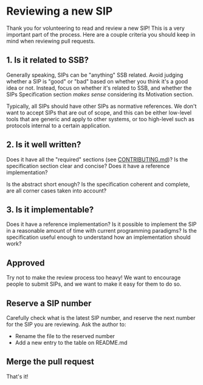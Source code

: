 # Reviewing a new SIP

Thank you for volunteering to read and review a new SIP! This is a very important part of the process. Here are a couple criteria you should keep in mind when reviewing pull requests.

## 1. Is it related to SSB?

Generally speaking, SIPs can be "anything" SSB related. Avoid judging whether a SIP is "good" or "bad" based on whether you think it's a good idea or not. Instead, focus on whether it's related to SSB, and whether the SIPs Specification section *makes sense* considering its Motivation section.

Typically, all SIPs should have other SIPs as normative references. We don't want to accept SIPs that are out of scope, and this can be either low-level tools that are generic and apply to other systems, or too high-level such as protocols internal to a certain application.

## 2. Is it well written?

Does it have all the "required" sections (see [CONTRIBUTING.md](CONTRIBUTING.md))? Is the specification section clear and concise? Does it have a reference implementation?

Is the abstract short enough? Is the specification coherent and complete, are all corner cases taken into account?

## 3. Is it implementable?

Does it have a reference implementation? Is it possible to implement the SIP in a reasonable amount of time with current programming paradigms? Is the specification useful enough to understand how an implementation should work?

## Approved

Try not to make the review process too heavy! We want to encourage people to submit SIPs, and we want to make it easy for them to do so.

## Reserve a SIP number

Carefully check what is the latest SIP number, and reserve the next number for the SIP you are reviewing. Ask the author to:

- Rename the file to the reserved number
- Add a new entry to the table on README.md

## Merge the pull request

That's it!
